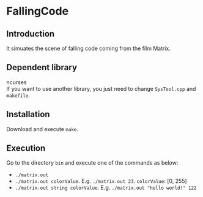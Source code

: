 FallingCode
=======================

## Introduction ##
It simuates the scene of falling code coming from the film Matrix.

## Dependent library ##
ncurses<br>
If you want to use another library, you just need to change `SysTool.cpp` and `makefile`.

## Installation ##
Download and execute `make`.

## Execution ##
Go to the directory `bin` and execute one of the commands as below:
* `./matrix.out`
* `./matrix.out colorValue`. E.g. `./matrix.out 23`. `colorValue`: [0, 255]
* `./matrix.out string colorValue`. E.g. `./matrix.out "hello world!" 122`
